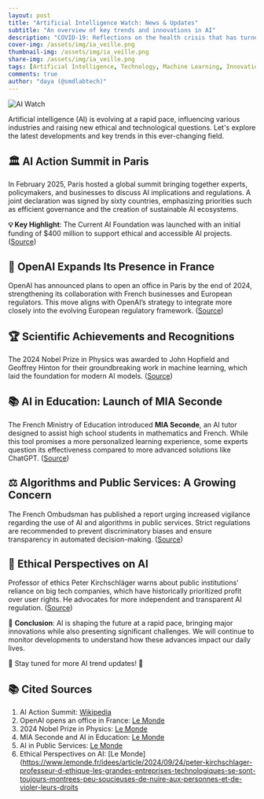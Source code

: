 ```yaml
---
layout: post
title: "Artificial Intelligence Watch: News & Updates"
subtitle: "An overview of key trends and innovations in AI"
description: "COVID-19: Reflections on the health crisis that has turned the world upside down"
cover-img: /assets/img/ia_veille.png
thumbnail-img: /assets/img/ia_veille.png
share-img: /assets/img/ia_veille.png
tags: [Artificial Intelligence, Technology, Machine Learning, Innovation]
comments: true
author: "daya (@smdlabtech)"
---
```


![AI Watch](https://tse3.mm.bing.net/th?id=OIP.NvLD-hpcyRESG2WZrU66PQHaDt&pid=Api)

Artificial intelligence (AI) is evolving at a rapid pace, influencing various industries and raising new ethical and technological questions. Let's explore the latest developments and key trends in this ever-changing field.

## 🏛️ AI Action Summit in Paris

In February 2025, Paris hosted a global summit bringing together experts, policymakers, and businesses to discuss AI implications and regulations. A joint declaration was signed by sixty countries, emphasizing priorities such as efficient governance and the creation of sustainable AI ecosystems.

**💡 Key Highlight**: The Current AI Foundation was launched with an initial funding of $400 million to support ethical and accessible AI projects. ([Source](https://fr.wikipedia.org/wiki/Sommet_pour_l%27action_sur_l%27intelligence_artificielle))

## 🚀 OpenAI Expands Its Presence in France

OpenAI has announced plans to open an office in Paris by the end of 2024, strengthening its collaboration with French businesses and European regulators. This move aligns with OpenAI’s strategy to integrate more closely into the evolving European regulatory framework. ([Source](https://www.lemonde.fr/economie/article/2024/10/09/openai-va-ouvrir-un-bureau-a-paris_6347114_3234.html))

## 🏆 Scientific Achievements and Recognitions

The 2024 Nobel Prize in Physics was awarded to John Hopfield and Geoffrey Hinton for their groundbreaking work in machine learning, which laid the foundation for modern AI models. ([Source](https://www.lemonde.fr/sciences/article/2024/10/08/le-prix-nobel-de-physique-2024-est-attribue-a-john-hopfield-et-geoffrey-hinton-pour-leurs-travaux-sur-l-apprentissage-automatique_6346677_1650684.html))

## 📚 AI in Education: Launch of MIA Seconde

The French Ministry of Education introduced **MIA Seconde**, an AI tutor designed to assist high school students in mathematics and French. While this tool promises a more personalized learning experience, some experts question its effectiveness compared to more advanced solutions like ChatGPT. ([Source](https://www.lemonde.fr/pixels/article/2024/10/29/mia-seconde-a-l-heure-de-chatgpt-le-tuteur-sous-intelligence-artificielle-de-l-education-nationale-est-il-deja-obsolete_6364449_4408996.html))

## ⚖️ Algorithms and Public Services: A Growing Concern

The French Ombudsman has published a report urging increased vigilance regarding the use of AI and algorithms in public services. Strict regulations are recommended to prevent discriminatory biases and ensure transparency in automated decision-making. ([Source](https://www.lemonde.fr/les-decodeurs/article/2024/11/13/la-defenseure-des-droits-appelle-a-la-vigilance-sur-l-usage-des-algorithmes-par-les-services-publics_6390994_4355770.html))

## 🤖 Ethical Perspectives on AI

Professor of ethics Peter Kirchschläger warns about public institutions' reliance on big tech companies, which have historically prioritized profit over user rights. He advocates for more independent and transparent AI regulation. ([Source](https://www.lemonde.fr/idees/article/2024/09/24/peter-kirchschlager-professeur-d-ethique-les-grandes-entreprises-technologiques-se-sont-toujours-montrees-peu-soucieuses-de-nuire-aux-personnes-et-de-violer-leurs-droits_6330688_3232.html))


📢 **Conclusion**: AI is shaping the future at a rapid pace, bringing major innovations while also presenting significant challenges. We will continue to monitor developments to understand how these advances impact our daily lives.

📩 Stay tuned for more AI trend updates! 🚀


## 📚 Cited Sources

1. AI Action Summit: [Wikipedia](https://fr.wikipedia.org/wiki/Sommet_pour_l%27action_sur_l%27intelligence_artificielle)
2. OpenAI opens an office in France: [Le Monde](https://www.lemonde.fr/economie/article/2024/10/09/openai-va-ouvrir-un-bureau-a-paris_6347114_3234.html)
3. 2024 Nobel Prize in Physics: [Le Monde](https://www.lemonde.fr/sciences/article/2024/10/08/le-prix-nobel-de-physique-2024-est-attribue-a-john-hopfield-et-geoffrey-hinton-pour-leurs-travaux-sur-l-apprentissage-automatique_6346677_1650684.html)
4. MIA Seconde and AI in Education: [Le Monde](https://www.lemonde.fr/pixels/article/2024/10/29/mia-seconde-a-l-heure-de-chatgpt-le-tuteur-sous-intelligence-artificielle-de-l-education-nationale-est-il-deja-obsolete_6364449_4408996.html)
5. AI in Public Services: [Le Monde](https://www.lemonde.fr/les-decodeurs/article/2024/11/13/la-defenseure-des-droits-appelle-a-la-vigilance-sur-l-usage-des-algorithmes-par-les-services-publics_6390994_4355770.html)
6. Ethical Perspectives on AI: [Le Monde](https://www.lemonde.fr/idees/article/2024/09/24/peter-kirchschlager-professeur-d-ethique-les-grandes-entreprises-technologiques-se-sont-toujours-montrees-peu-soucieuses-de-nuire-aux-personnes-et-de-violer-leurs-droits